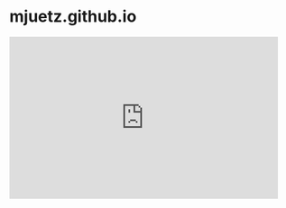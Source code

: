 # mjuetz.github.io



<iframe src="https://onedrive.live.com/embed?resid=95BBEB0A5470B6A5%218977&amp;authkey=%21AA1-c4AaaC6e1zc&amp;em=2&amp;wdStartOn=1" width="476px" height="288px" frameborder="0">Dies ist ein eingebettetes <a target="_blank" href="https://office.com">Microsoft Office</a>-PDF, unterstützt von <a target="_blank" href="https://office.com/webapps">Office</a>.</iframe>
